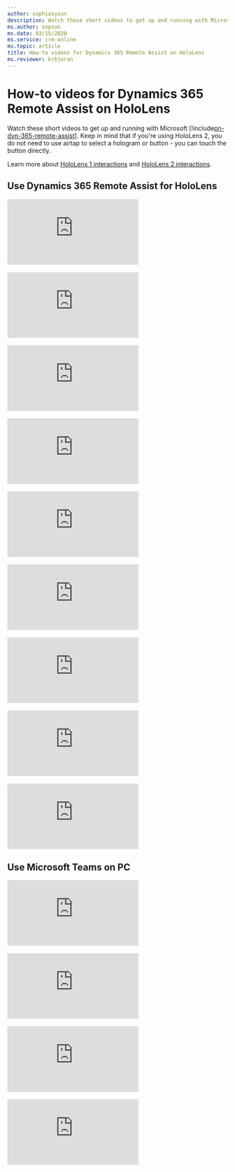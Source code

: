 ```yaml
---
author: sophiasysun
description: Watch these short videos to get up and running with Microsoft Dynamics 365 Remote Assist.
ms.author: sopsun
ms.date: 03/15/2020
ms.service: crm-online
ms.topic: article
title: How-to videos for Dynamics 365 Remote Assist on HoloLens 
ms.reviewer: krbjoran
---
```


# How-to videos for Dynamics 365 Remote Assist on HoloLens 

Watch these short videos to get up and running with Microsoft [!include[pn-dyn-365-remote-assist](../includes/pn-dyn-365-remote-assist.md)]. Keep in mind that if you're using HoloLens 2, you do not need to use airtap to select a hologram or button - you can touch the button directly. 

Learn more about [HoloLens 1 interactions](https://docs.microsoft.com/hololens/hololens1-basic-usage) and [HoloLens 2 interactions](https://docs.microsoft.com/hololens/hololens2-basic-usage).  


## Use Dynamics 365 Remote Assist for HoloLens

<div class="embeddedvideo"><iframe src="https://www.microsoft.com/videoplayer/embed/RE2F6TI" frameborder="0" allowfullscreen=""></iframe></div>
</br>
<div class="embeddedvideo"><iframe src="https://www.microsoft.com/videoplayer/embed/RE2FeDU" frameborder="0" allowfullscreen=""></iframe></div>
</br>
<div class="embeddedvideo"><iframe src="https://www.microsoft.com/videoplayer/embed/RE2F6TH" frameborder="0" allowfullscreen=""></iframe></div>
</br>
<div class="embeddedvideo"><iframe src="https://www.microsoft.com/videoplayer/embed/RE2F4dM" frameborder="0" allowfullscreen=""></iframe></div>
</br>
<div class="embeddedvideo"><iframe src="https://www.microsoft.com/videoplayer/embed/RE2F9qy" frameborder="0" allowfullscreen=""></iframe></div>
</br>
<div class="embeddedvideo"><iframe src="https://www.microsoft.com/videoplayer/embed/RE2F9qs" frameborder="0" allowfullscreen=""></iframe></div>
</br>
<div class="embeddedvideo"><iframe src="https://www.microsoft.com/videoplayer/embed/RE2FNci" frameborder="0" allowfullscreen=""></iframe></div>
</br>
<div class="embeddedvideo"><iframe src="https://www.microsoft.com/videoplayer/embed/RE2F6TG" frameborder="0" allowfullscreen=""></iframe></div>
</br>
<div class="embeddedvideo"><iframe src="https://www.microsoft.com/videoplayer/embed/RE2FhfT" frameborder="0" allowfullscreen=""></iframe></div>


## Use Microsoft Teams on PC 

<div class="embeddedvideo"><iframe src="https://www.microsoft.com/videoplayer/embed/RE2F6TF" frameborder="0" allowfullscreen=""></iframe></div>
</br>
<div class="embeddedvideo"><iframe src="https://www.microsoft.com/videoplayer/embed/RE2F6TK" frameborder="0" allowfullscreen=""></iframe></div>
</br>
<div class="embeddedvideo"><iframe src="https://www.microsoft.com/videoplayer/embed/RE2F6TP" frameborder="0" allowfullscreen=""></iframe></div>
</br>
<div class="embeddedvideo"><iframe src="https://www.microsoft.com/videoplayer/embed/RE2F6TJ" frameborder="0" allowfullscreen=""></iframe></div>
